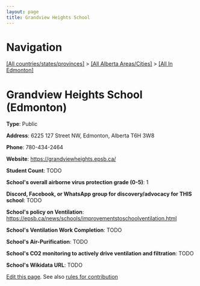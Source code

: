 ```yaml
---
layout: page
title: Grandview Heights School
---
```

# Navigation

[[All countries/states/provinces]](../../..) > [[All Alberta Areas/Cities]](../..) > [[All In Edmonton]](..)

# Grandview Heights School (Edmonton)

**Type**: Public

**Address**: 6225 127 Street NW, Edmonton, Alberta T6H 3W8

**Phone**: 780-434-2464

**Website**: <https://grandviewheights.epsb.ca/>

**Student Count**: TODO

**School's overall airborne virus protection grade (0-5)**: 1

**Discord, Facebook, or WhatsApp group for discovery/advocacy for THIS school**: TODO

**School's policy on Ventilation**: <https://epsb.ca/news/schools/improvementstoschoolventilation.html>

**School's Ventilation Work Completion**: TODO

**School's Air-Purification**: TODO

**School's CO2 monitoring to actively drive ventilation and filtration**: TODO

**School's Wikidata URL**: TODO


[Edit this page](https://github.com/ventilate-schools/AB/edit/main/./Edmonton/Grandview_Heights_School.md). See also [rules for contribution](../../../contribution-rules/)